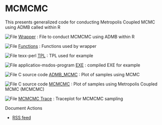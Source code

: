 #  MCMCMC

This presents generalized code for conducting Metropolis Coupled MCMC using ADMB called within R

![File][1] [Wrapper][2]
:  File to conduct MCMCMC using ADMB within R

![File][1] [Functions][3]
:  Functions used by wrapper

![File texx-perl][1] [TPL][4]
:  TPL used for example

![File applicatiox-msdos-program][5] [EXE][6]
:  compiled EXE for example

![File C source code][7] [ADMB_MCMC][8]
:  Plot of samples using MCMC

![File C source code][7] [MCMCMC][9]
:  Plot of samples using Metropolis Coupled MCMC (MCMCMC)

![File][7] [MCMCMC Trace][10]
:  Traceplot for MCMCMC sampling

Document Actions

* [RSS feed][11]

[1]: http/www.admb-project.orapplication.png
[2]: wrappeview.html
[3]: functionview.html
[4]: tpview.html
[5]: http/www.admb-project.orexe.png
[6]: exview.html
[7]: http/www.admb-project.orimage.png
[8]: admb_mcmview.html
[9]: view.html
[10]: mcmcmc-tracview.html
[11]: RSS ""
